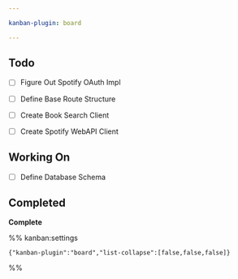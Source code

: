 ```yaml
---

kanban-plugin: board

---
```


## Todo

- [ ] Figure Out Spotify OAuth Impl
- [ ] Define Base Route Structure
- [ ] Create Book Search Client
- [ ] Create Spotify WebAPI Client


## Working On

- [ ] Define Database Schema


## Completed

**Complete**




%% kanban:settings
```
{"kanban-plugin":"board","list-collapse":[false,false,false]}
```
%%